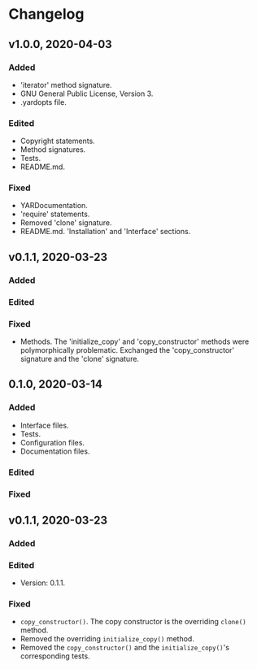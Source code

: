 # Changelog

## v1.0.0, 2020-04-03

### Added

- 'iterator' method signature.
- GNU General Public License, Version 3.
- .yardopts file.

### Edited

- Copyright statements.
- Method signatures.
- Tests.
- README.md.

### Fixed

- YARDocumentation.
- 'require' statements.
- Removed 'clone' signature.
- README.md. 'Installation' and 'Interface' sections.

## v0.1.1, 2020-03-23

### Added

### Edited

### Fixed

- Methods. The 'initialize_copy' and 'copy_constructor' methods were
 polymorphically problematic. Exchanged the 'copy_constructor' signature and
  the 'clone' signature.

## 0.1.0, 2020-03-14

### Added

- Interface files.
- Tests.
- Configuration files.
- Documentation files.

### Edited

### Fixed

## v0.1.1, 2020-03-23

### Added

### Edited

- Version: 0.1.1.

### Fixed

- `copy_constructor()`. The copy constructor is the overriding `clone()` method.
- Removed the overriding `initialize_copy()` method.
- Removed the `copy_constructor()` and the `initialize_copy()`'s corresponding 
tests.
